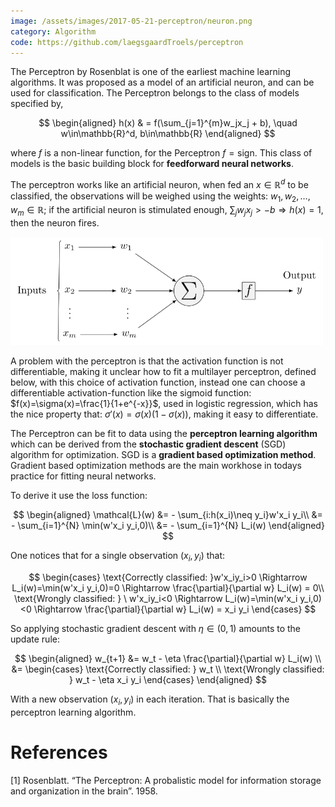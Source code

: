 ```yaml
---
image: /assets/images/2017-05-21-perceptron/neuron.png
category: Algorithm
code: https://github.com/laegsgaardTroels/perceptron
---
```


The Perceptron by Rosenblat is one of the earliest machine learning algorithms. It was proposed as a model of an artificial neuron, and can be used for classification.<!--more-->
The Perceptron belongs to the class of models specified by,  

$$
\begin{aligned}
	h(x) & = f(\sum_{j=1}^{m}w_jx_j + b), \quad w\in\mathbb{R}^d, b\in\mathbb{R}
\end{aligned}
$$

where $f$ is a non-linear function, for the Perceptron $f=\text{sign}$. This class of models is the basic building block for **feedforward neural networks**.

The perceptron works like an artificial neuron, when fed an $x\in\mathbb{R}^d$ to be classified, the observations will be weighed using the weights: $w_1,w_2,\dots,w_m\in\mathbb{R}$; if the artificial neuron is stimulated enough, $\sum_jw_jx_j>-b \Rightarrow h(x)=1$, then the neuron fires. 

<img src="/assets/images/2017-05-21-perceptron/perceptron.svg" width="500" height="auto">

A problem with the perceptron is that the activation function is not differentiable, making it unclear how to fit a multilayer perceptron, defined below, with this choice of activation function, instead one can choose a differentiable activation-function like the sigmoid function: $f(x)=\sigma(x)=\frac{1}{1+e^{-x}}$, used in logistic regression, which has the nice property that: $\sigma'(x)=\sigma(x)(1-\sigma(x))$, making it easy to differentiate.


The Perceptron can be fit to data using the **perceptron learning algorithm** which can be derived from the **stochastic gradient descent** (SGD) algorithm for optimization. SGD is a **gradient based optimization method**. Gradient based optimization methods are the main workhose in todays practice for fitting neural networks.

To derive it use the loss function:

$$
\begin{aligned}
\mathcal{L}(w) 
&= - \sum_{i:h(x_i)\neq y_i}w'x_i y_i\\
&= - \sum_{i=1}^{N} \min(w'x_i y_i,0)\\
&= - \sum_{i=1}^{N} L_i(w)
\end{aligned}
$$

One notices that for a single observation $(x_i, y_i)$ that:

$$
\begin{cases}
    \text{Correctly classified: }w'x_iy_i>0 \Rightarrow L_i(w)=\min(w'x_i y_i,0)=0 \Rightarrow \frac{\partial}{\partial w} L_i(w) = 0\\
    \text{Wrongly classified: } \  w'x_iy_i<0 \Rightarrow L_i(w)=\min(w'x_i y_i,0)<0 \Rightarrow \frac{\partial}{\partial w} L_i(w) = x_i y_i
\end{cases}
$$

So applying stochastic gradient descent with $\eta\in(0,1)$ amounts to the update rule:

$$
\begin{aligned}
w_{t+1}
&= w_t - \eta \frac{\partial}{\partial w} L_i(w) \\
&= \begin{cases}
    \text{Correctly classified: } w_t \\
    \text{Wrongly classified: } w_t - \eta x_i y_i
\end{cases}
\end{aligned}
$$

With a new observation $(x_i, y_i)$ in each iteration. That is basically the perceptron learning algorithm. 

# References

[1] Rosenblatt. “The Perceptron: A probalistic model for information storage and organization in the brain”. 1958.
